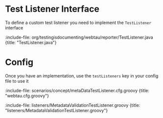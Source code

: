# Test Listener Interface

To define a custom test listener you need to implement the `TestListener` interface

:include-file: org/testingisdocumenting/webtau/reporter/TestListener.java {title: "TestListener.java"}

# Config

Once you have an implementation, use the `testListeners` key in your config file to use it

:include-file: scenarios/concept/metaDataTestListener.cfg.groovy {title: "webtau.cfg.groovy"}

:include-file: listeners/MetadataValidationTestListener.groovy {title: "listeners/MetadataValidationTestListener.groovy"}